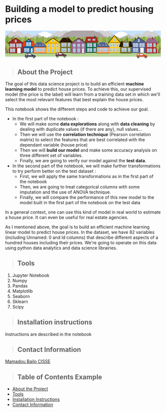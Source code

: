 # Building a model to predict housing prices

![Github Logo](housesbanner.png "Github logo - markdown")

<a class="anchor" id="about_the_project"></a>
>## About the Project

The goal of this data science project is to build an efficient **machine learning model** to predict house prices. To achieve this, our supervised model (the price is the label) will learn from a training data set in which we'll select the most relevant features that best explain the house prices.

This notebook shows the different steps and code to achieve our goal.

+ In the first part of the notebook :
    - We will make some **data explorations** along with **data cleaning** by dealing with duplicate values (if there are any), null values... 
    - Then we will use the **correlation technique** (Pearson correlation matrix) to select the features that are best correlated with the dependant variable (house price)
    - Then we will **build our model** and make some accuracy analysis on three different set of variables.
    - Finally, we are going to verify our model against the **test data**.
+ In the second part of the notebook, we will make further transformations to try perform better on the test dataset :
    - First, we will apply the same transformations as in the first part of the notebook
    - Then, we are going to treat categorical columns with some imputation and the use of ANOVA technique.
    - Finally, we will compare the performance of this new model to the model built in the first part of the notebook on the test data

In a general context, one can use this kind of model in real world to estimate a house price. It can even be useful for real estate agencies. 

As I mentioned above, the goal is to build an efficient machine learning linear model to predict house prices. In the dataset, we have 82 variables (including Unnamed: 0 and Id columns) that describe different aspects of a hundred houses including their prices. 
We're going to operate on this data using python data analytics and data science librairies.

<a class="anchor" id="tools"></a>
>## Tools

1. Jupyter Notebook
2. Numpy
3. Pandas
4. Matplotlib
5. Seaborn
6. Sklearn
7. Scipy

<a class="anchor" id="installation_instructions"></a>
>## Installation instructions

Instructions are described in the notebook

<a class="anchor" id="contact"></a>
>## Contact Information

[Mamadou Bailo CISSE](https://www.linkedin.com/in/mamadou-ba%C3%AFlo-cisse-92548090/)

>## Table of Contents Example
* [About the Project](#about_the_project)
* [Tools](#tools)
* [Installation Instructions](#installation_instructions)
* [Contact Information](#contact)
